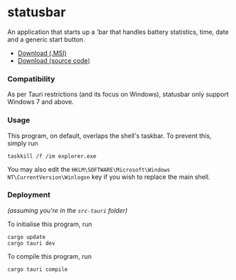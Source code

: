 # statusbar
An application that starts up a 'bar that handles battery statistics, time, date and a generic start button.

* [Download (.MSI)](https://github.com/tnhung2011/statusbar/releases)
* [Download (source code)](https://github.com/tnhung2011/statusbar/archive/refs/heads/master.zip)

### Compatibility
As per Tauri restrictions (and its focus on Windows), statusbar only support Windows 7 and above.

<!-- Performance
Since this program utilizes Microsoft Edge WebView2 (through Tauri), it can consume up to ~100 MB of memory, which is lightweight compared to Electron's consumption of ~410 MB. -->

### Usage
This program, on default, overlaps the shell's taskbar. To prevent this, simply run
```batch
taskkill /f /im explorer.exe
```
You may also edit the `HKLM\SOFTWARE\Microsoft\Windows NT\CurrentVersion\Winlogon` key if you wish to replace the main shell.

### Deployment
*(assuming you're in the `src-tauri` folder)*

To initialise this program, run
```batch
cargo update
cargo tauri dev
```

To compile this program, run
```batch
cargo tauri compile
```
